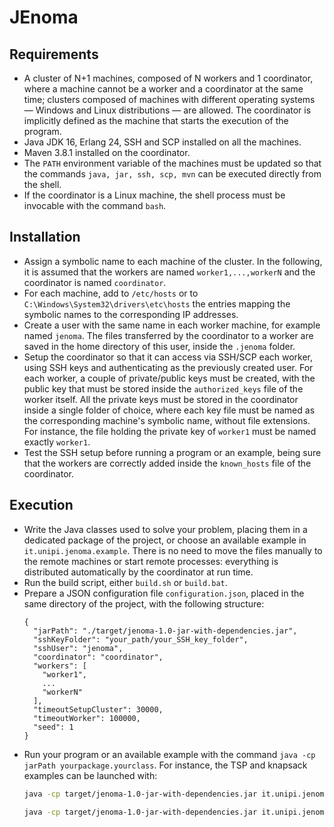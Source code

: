 # JEnoma

## Requirements
- A cluster of N+1 machines, composed of N workers and 1 coordinator, where a machine cannot be a worker
  and a coordinator at the same time; clusters composed of machines with different operating systems
  — Windows and Linux distributions — are allowed.
  The coordinator is implicitly defined as the machine that starts the execution of the program.
- Java JDK 16, Erlang 24, SSH and SCP installed on all the machines.
- Maven 3.8.1 installed on the coordinator.
- The ```PATH``` environment variable of the machines must be updated so that the commands
  ```java, jar, ssh, scp, mvn``` can be executed directly from the shell.
- If the coordinator is a Linux machine, the shell process must be invocable with the command ```bash```.
  
## Installation
- Assign a symbolic name to each machine of the cluster. In the following, it is assumed that the 
  workers are named ```worker1,...,workerN``` and the coordinator is named ```coordinator```.
- For each machine, add to ```/etc/hosts``` or to ```C:\Windows\System32\drivers\etc\hosts``` 
  the entries mapping the symbolic names to the corresponding IP addresses. 
- Create a user with the same name in each worker machine, for example named ```jenoma```. 
  The files transferred by the coordinator to a worker are saved in the home directory of this user,
  inside the ```.jenoma``` folder.
- Setup the coordinator so that it can access via SSH/SCP each worker, using SSH keys and authenticating 
  as the previously created user.
  For each worker, a couple of private/public keys must be created, with the public key that must 
  be stored inside the ```authorized_keys``` file of the worker itself. All the private keys 
  must be stored in the coordinator inside a single folder of choice, where each key file must be named
  as the corresponding machine's symbolic name, without file extensions. 
  For instance, the file holding the private key of ```worker1``` must be named exactly ```worker1```.
- Test the SSH setup before running a program or an example, being sure that the workers are correctly added 
  inside the ```known_hosts``` file of the coordinator.

## Execution
- Write the Java classes used to solve your problem, placing them in a dedicated package 
  of the project, or choose an available example in ```it.unipi.jenoma.example```.
  There is no need to move the files manually to the remote machines or start remote processes: 
  everything is distributed automatically by the coordinator at run time.
- Run the build script, either ```build.sh``` or ```build.bat```.
- Prepare a JSON configuration file ```configuration.json```, placed in the same directory of the project,
  with the following structure:
  ```
  {
    "jarPath": "./target/jenoma-1.0-jar-with-dependencies.jar",
    "sshKeyFolder": "your_path/your_SSH_key_folder",
    "sshUser": "jenoma",
    "coordinator": "coordinator",
    "workers": [
      "worker1",
      ...
      "workerN"
    ],
    "timeoutSetupCluster": 30000,
    "timeoutWorker": 100000,
    "seed": 1
  }
  ```
- Run your program or an available example with the command ```java -cp jarPath yourpackage.yourclass```.
  For instance, the TSP and knapsack examples can be launched with:
  ```bash
  java -cp target/jenoma-1.0-jar-with-dependencies.jar it.unipi.jenoma.example.TSP configuration.json
  ```
    ```bash
  java -cp target/jenoma-1.0-jar-with-dependencies.jar it.unipi.jenoma.example.KnapsackProblem configuration.json
  ```